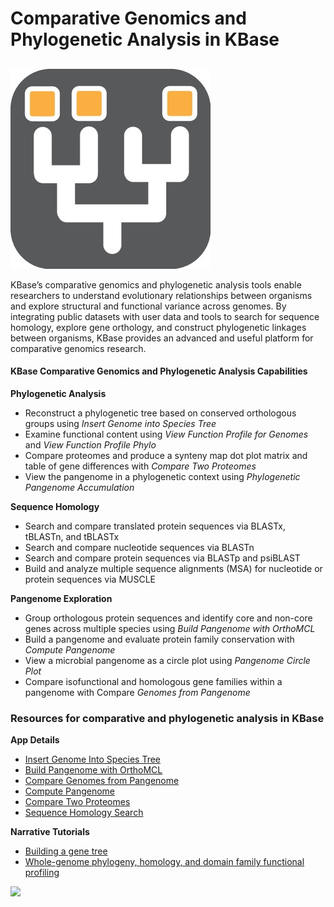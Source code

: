 # Comparative Genomics and Phylogenetic Analysis in KBase

## 

![](../../.gitbook/assets/comparative.jpg)

KBase’s comparative genomics and phylogenetic analysis tools enable researchers to understand evolutionary relationships between organisms and explore structural and functional variance across genomes. By integrating public datasets with user data and tools to search for sequence homology, explore gene orthology, and construct phylogenetic linkages between organisms, KBase provides an advanced and useful platform for comparative genomics research.

#### KBase Comparative Genomics and Phylogenetic Analysis Capabilities

**Phylogenetic Analysis**

* Reconstruct a phylogenetic tree based on conserved orthologous groups using _Insert Genome into Species Tree_
* Examine functional content using _View Function Profile for Genomes_ and _View Function Profile Phylo_
* Compare proteomes and produce a synteny map dot plot matrix and table of gene differences with _Compare Two Proteomes_
* View the pangenome in a phylogenetic context using _Phylogenetic Pangenome Accumulation_

**Sequence Homology**

* Search and compare translated protein sequences via BLASTx, tBLASTn, and tBLASTx
* Search and compare nucleotide sequences via BLASTn
* Search and compare protein sequences via BLASTp and psiBLAST
* Build and analyze multiple sequence alignments \(MSA\) for nucleotide or protein sequences via MUSCLE

**Pangenome Exploration**

* Group orthologous protein sequences and identify core and non-core genes across multiple species using _Build Pangenome with OrthoMCL_
* Build a pangenome and evaluate protein family conservation with _Compute Pangenome_
* View a microbial pangenome as a circle plot using _Pangenome Circle Plot_
* Compare isofunctional and homologous gene families within a pangenome with Compare _Genomes from Pangenome_

### Resources for comparative and phylogenetic analysis in KBase

 **App Details**

* [Insert Genome Into Species Tree](https://narrative.kbase.us/#appcatalog/app/l.m/insert_set_of_genomes_into_species_tree_generic)
* [Build Pangenome with OrthoMCL](https://narrative.kbase.us/#appcatalog/app/PangenomeOrthomcl/build_pangenome_with_orthomcl/release)
* [Compare Genomes from Pangenome](https://narrative.kbase.us/#appcatalog/app/l.m/genome_comparison_from_pangenome)
* [Compute Pangenome](https://narrative.kbase.us/#appcatalog/app/l.m/compute_pangenome)
* [Compare Two Proteomes](https://narrative.kbase.us/#appcatalog/app/l.m/compare_two_proteomes_generic)
* [Sequence Homology Search](https://narrative.kbase.us/search/#/homology/)

**Narrative Tutorials**

* [Building a gene tree](https://narrative.kbase.us/narrative/ws.22290.obj.1)
* [Whole-genome phylogeny, homology, and domain family functional profiling](https://narrative.kbase.us/narrative/ws.18988.obj.1)

![](https://kbase.us/wp-content/uploads/2015/02/CompareProteomes06.png)

